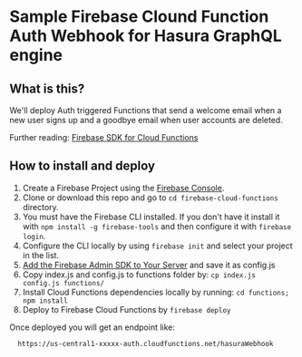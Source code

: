 # Sample Firebase Clound Function Auth Webhook for Hasura GraphQL engine

## What is this?

We'll deploy Auth triggered Functions that send a welcome email when a new user signs up and a goodbye email when user accounts are deleted.

Further reading: [Firebase SDK for Cloud Functions](https://firebase.google.com/docs/functions/)


## How to install and deploy

 1. Create a Firebase Project using the [Firebase Console](https://console.firebase.google.com).
 1. Clone or download this repo and go to `cd firebase-cloud-functions` directory.
 1. You must have the Firebase CLI installed. If you don't have it install it with `npm install -g firebase-tools` and then configure it with `firebase login`.
 1. Configure the CLI locally by using `firebase init` and select your project in the list.
 1. [Add the Firebase Admin SDK to Your Server](https://firebase.google.com/docs/admin/setup) and save it as config.js
 1. Copy index.js and config.js to functions folder by: `cp index.js config.js functions/`
 1. Install Cloud Functions dependencies locally by running: `cd functions; npm install`
 1. Deploy to Firebase Cloud Functions by `firebase deploy`

 Once deployed you will get an endpoint like:

  ```bash
    https://us-central1-xxxxx-auth.cloudfunctions.net/hasuraWebhook
  ```
